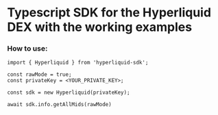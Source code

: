 # Typescript SDK for the Hyperliquid DEX with the working examples

### How to use:
```
import { Hyperliquid } from 'hyperliquid-sdk';

const rawMode = true;
const privateKey = <YOUR_PRIVATE_KEY>; 

const sdk = new Hyperliquid(privateKey);

await sdk.info.getAllMids(rawMode)
```

